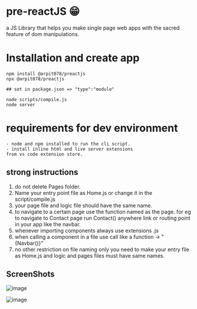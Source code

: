 # pre-reactJS 😁
a JS Library that helps you make single page web apps with the sacred feature of dom manipulations.
# Installation and create app
```
npm install @arpit078/preactjs
npx @arpit078/preactjs

## set in package.json => "type":"module" 

node scripts/compile.js
node server
```
# requirements for dev environment
    - node and npm installed to run the cli script.
    - install inline html and live server extensions 
    from vs code extension store.

## strong instructions
1. do not delete Pages folder.
2. Name your entry point file as Home.js or change it in the script/compile.js
3. your page file and logic file should have the same name.
4. to navigate to a certain page use the function named as the page. for eg to navigate to Contact page run Contact() anywhere link or routing point in your app like the navbar.
5. whenever importing components always use extensions .js
6. when calling a component in a file use call like a function -> "{Navbar()}"
7. no other restriction on file naming only you need to make your entry file as Home.js and logic and pages files must have same names.
## ScreenShots
![image](https://github.com/Arpit078/pre-reactjs/assets/92263716/d3bda46c-de96-484e-a2a2-7ab884e7d5ed)

![image](https://github.com/Arpit078/pre-reactjs/assets/92263716/a59dad11-bc12-4f3d-a997-5d2d7ebd94f8)


